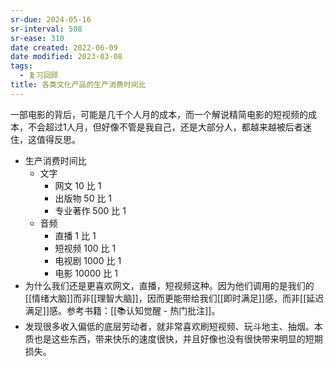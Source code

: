 ```yaml
---
sr-due: 2024-05-16
sr-interval: 508
sr-ease: 310
date created: 2022-06-09
date modified: 2023-03-08
tags:
  - 复习回顾
title: 各类文化产品的生产消费时间比
---
```


一部电影的背后，可能是几千个人月的成本，而一个解说精简电影的短视频的成本，不会超过1人月，但好像不管是我自己，还是大部分人，都越来越被后者迷住，这值得反思。

- 生产消费时间比
	- 文字
		- 网文 10 比 1
		- 出版物 50 比 1
		- 专业著作 500 比 1
	- 音频
		- 直播 1 比 1
		- 短视频 100 比 1
		- 电视剧 1000 比 1
		- 电影 10000 比 1
- 为什么我们还是更喜欢网文，直播，短视频这种。因为他们调用的是我们的[[情绪大脑]]而非[[理智大脑]]，因而更能带给我们[[即时满足]]感，而非[[延迟满足]]感。参考书籍：[[📚认知觉醒 - 热门批注]]。
- 发现很多收入偏低的底层劳动者，就非常喜欢刷短视频、玩斗地主、抽烟。本质也是这些东西，带来快乐的速度很快，并且好像也没有很快带来明显的短期损失。
